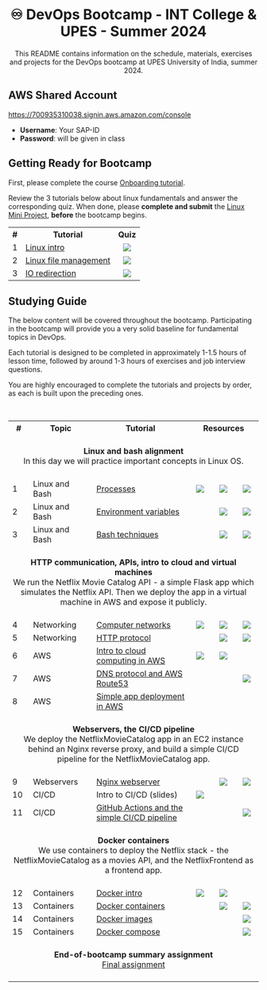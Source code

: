 
<div align="center">

# ♾️ DevOps Bootcamp - INT College & UPES - Summer 2024

This README contains information on the schedule, materials, exercises and projects for the DevOps bootcamp at UPES University of India, summer 2024.

</div>

## AWS Shared Account 

https://700935310038.signin.aws.amazon.com/console

- **Username**: Your SAP-ID
- **Password**: will be given in class

## Getting Ready for Bootcamp

First, please complete the course [Onboarding tutorial](tutorials/onboarding.md).

Review the 3 tutorials below about linux fundamentals and answer the corresponding quiz. 
When done, please **complete and submit** the [Linux Mini Project](https://github.com/exit-zero-academy/LinuxMiniProject), **before** the bootcamp begins.


<table width="100%">
<tr><th>#</th><th>Tutorial</th><th>Quiz</th></tr>

<tr>
 <td>1</td>
 <td><a href="tutorials/linux_intro.md">Linux intro</a></td>
 <td align="center"><a target="_blank" href="https://alonitac.github.io/DevOpsTheHardWay/multichoice-questions/linux_intro.html"><img src="https://alonitac.github.io/DevOpsTheHardWay/img/qm.png" /></a></td>
</tr>

<tr>
 <td>2</td>
 <td><a href="tutorials/linux_file_management.md">Linux file management</a></td>
 <td align="center"><a target="_blank" href="https://alonitac.github.io/DevOpsTheHardWay/multichoice-questions/linux_file_management.html"><img src="https://alonitac.github.io/DevOpsTheHardWay/img/qm.png" /></a></td>
</tr>

<tr>
 <td>3</td>
 <td><a href="tutorials/linux_io_redirection.md">IO redirection</a></td>
 <td align="center"><a target="_blank" href="https://alonitac.github.io/DevOpsTheHardWay/multichoice-questions/linux_io_redirection.html"><img src="https://alonitac.github.io/DevOpsTheHardWay/img/qm.png" /></a></td>
</tr>

</table>

## Studying Guide

The below content will be covered throughout the bootcamp.
Participating in the bootcamp will provide you a very solid baseline for fundamental topics in DevOps. 

Each tutorial is designed to be completed in approximately 1-1.5 hours of lesson time, followed by around 1-3 hours of exercises and job interview questions.

You are highly encouraged to complete the tutorials and projects by order, as each is built upon the preceding ones.

<table width="100%">
<tr><th>#</th><th>Topic</th><th>Tutorial</th><th colspan="3">&nbsp;&nbsp;&nbsp;Resources&nbsp;&nbsp;&nbsp;</th></tr>

<br><tr><td colspan="6" align="center"><br><b>Linux and bash alignment</b><br>In this day we will practice important concepts in Linux OS.<br><br></td></tr>

<tr>
 <td>1</td>
 <td>Linux and Bash</td>
 <td><a href="tutorials/linux_processes.md">Processes</a></td>
 <td align="center"><a target="_blank" href="https://alonitac.github.io/DevOpsBootcampUPES24/slides/linux_processes.html"><img src="https://alonitac.github.io/DevOpsTheHardWay/img/slides.png" /></a></td>
 <td align="center"><a target="_blank" href="https://alonitac.github.io/DevOpsBootcampUPES24/multichoice-questions/linux_processes.html"><img src="https://alonitac.github.io/DevOpsTheHardWay/img/qm.png" /></a></td>
 <td align="center"><a href="tutorials/linux_processes.md#exercises"><img src="https://alonitac.github.io/DevOpsTheHardWay/img/pen.png" /></a></td>
</tr>

<tr>
 <td>2</td>
 <td>Linux and Bash</td>
 <td><a href="tutorials/linux_environment_variables.md">Environment variables</a></td>
 <td align="center">&nbsp;</td>
 <td align="center"><a target="_blank" href="https://alonitac.github.io/DevOpsBootcampUPES24/multichoice-questions/linux_environment_variables.html"><img src="https://alonitac.github.io/DevOpsTheHardWay/img/qm.png" /></a></td>
 <td align="center"><a href="tutorials/linux_environment_variables.md#exercises"><img src="https://alonitac.github.io/DevOpsTheHardWay/img/pen.png" /></a></td>
</tr>

<tr>
 <td>3</td>
 <td>Linux and Bash</td>
 <td><a href="tutorials/bash_techniques.md">Bash techniques</a></td>
 <td align="center"></td>
 <td align="center"><a target="_blank" href="https://alonitac.github.io/DevOpsTheHardWay/multichoice-questions/bash_techniques.html"><img src="https://alonitac.github.io/DevOpsTheHardWay/img/qm.png" /></a></td>
 <td align="center"><a href="tutorials/bash_techniques.md#exercises"><img src="https://alonitac.github.io/DevOpsTheHardWay/img/pen.png" /></a></td>
</tr>

<tr><td colspan="6" align="center">
<br><b>HTTP communication, APIs, intro to cloud and virtual machines</b><br>
We run the Netflix Movie Catalog API - a simple Flask app which simulates the
Netflix API. Then we deploy the app in a virtual machine in AWS and expose it publicly.<br><br></td></tr>

<tr>
 <td>4</td>
 <td>Networking</td>
 <td><a href="tutorials/networking_computer_nets.md">Computer networks</a></td>
 <td align="center"><a target="_blank" href="https://alonitac.github.io/DevOpsBootcampUPES24/slides/networking_OSI_model.html"><img src="https://alonitac.github.io/DevOpsTheHardWay/img/slides.png" /></a></td>
 <td align="center"><a target="_blank" href="https://alonitac.github.io/DevOpsBootcampUPES24/multichoice-questions/networking_OSI_model.html"><img src="https://alonitac.github.io/DevOpsTheHardWay/img/qm.png" /></a></td>
 <td align="center"><a href="tutorials/networking_computer_nets.md#exercises"><img src="https://alonitac.github.io/DevOpsTheHardWay/img/pen.png" /></a></td>
</tr>

<tr>
 <td>5</td>
 <td>Networking</td>
 <td><a href="tutorials/networking_http.md">HTTP protocol</a></td>
 <td align="center"></td>
 <td align="center"><a target="_blank" href="https://alonitac.github.io/DevOpsBootcampUPES24/multichoice-questions/networking_http.html"><img src="https://alonitac.github.io/DevOpsTheHardWay/img/qm.png" /></a></td>
 <td align="center"><a href="tutorials/networking_http.md#exercises"><img src="https://alonitac.github.io/DevOpsTheHardWay/img/pen.png" /></a></td>
</tr>

<tr>
 <td>6</td>
 <td>AWS</td>
 <td><a href="tutorials/aws_intro.md">Intro to cloud computing in AWS</a></td>
 <td align="center"><a target="_blank" href="https://alonitac.github.io/DevOpsBootcampUPES24/slides/aws_intro.html"><img src="https://exit-zero-academy.github.io/DevOpsTheHardWayAssets/img/slides.png" /></a></td>
 <td align="center"><a target="_blank" href="https://alonitac.github.io/DevOpsBootcampUPES24/multichoice-questions/aws_intro.html"><img src="https://exit-zero-academy.github.io/DevOpsTheHardWayAssets/img/qm.png" /></a></td>
 <td align="center"></td>
</tr>

<tr>
 <td>7</td>
 <td>AWS</td>
 <td><a href="tutorials/aws_route53.md">DNS protocol and AWS Route53</a></td>
 <td align="center">&nbsp;</td>
 <td align="center"></td>
 <td align="center"><a href="tutorials/aws_route53.md#exercises"><img src="https://alonitac.github.io/DevOpsTheHardWay/img/pen.png" /></a></td>
</tr>

<tr>
 <td>8</td>
 <td>AWS</td>
 <td><a href="tutorials/milestone_simple_app_deployment.md">Simple app deployment in AWS</a></td>
 <td align="center">&nbsp;</td>
 <td align="center"></td>
 <td align="center"></td>
</tr>

<tr><td colspan="6" align="center">
<br><b>Webservers, the CI/CD pipeline</b><br>
We deploy the NetflixMovieCatalog app in an EC2 instance behind an Nginx reverse proxy, and build a simple CI/CD pipeline for the NetflixMovieCatalog app.
<br><br></td></tr> 

<tr>
 <td>9</td>
 <td>Webservers</td>
 <td><a href="tutorials/webservers_nginx.md">Nginx webserver</a></td>
 <td align="center"></td>
 <td align="center"><a target="_blank" href="https://alonitac.github.io/DevOpsBootcampUPES24/multichoice-questions/webservers_nginx.html"><img src="https://alonitac.github.io/DevOpsTheHardWay/img/qm.png" /></a></td>
 <td align="center"><a href="tutorials/webservers_nginx.md#exercises"><img src="https://alonitac.github.io/DevOpsTheHardWay/img/pen.png" /></a></td>
</tr>

<tr>
 <td>10</td>
 <td>CI/CD</td>
 <td>Intro to CI/CD (slides)</td>
 <td align="center"><a target="_blank" href="https://alonitac.github.io/DevOpsBootcampUPES24/slides/ci_cd.html"><img src="https://exit-zero-academy.github.io/DevOpsTheHardWayAssets/img/slides.png" /></a></td>
 <td align="center"></td>
 <td align="center"></td>
</tr>

<tr>
 <td>11</td>
 <td>CI/CD</td>
 <td><a href="tutorials/github_actions_ci_cd.md">GitHub Actions and the simple CI/CD pipeline</a></td>
 <td align="center"></td>
 <td align="center"></td>
 <td align="center"><a href="tutorials/github_actions_ci_cd.md#exercises"><img src="https://alonitac.github.io/DevOpsTheHardWay/img/pen.png" /></a></td>
</tr>

<tr><td colspan="6" align="center">
<br><b>Docker containers</b><br>
We use containers to deploy the Netflix stack - the NetflixMovieCatalog as a movies API, and the NetflixFrontend as a frontend app.
<br><br></td></tr> 

<tr>
 <td>12</td>
 <td>Containers</td>
 <td><a href="tutorials/docker_intro.md">Docker intro</a></td>
 <td align="center"><a target="_blank" href="https://alonitac.github.io/DevOpsBootcampUPES24/slides/docker_intro.html"><img src="https://alonitac.github.io/DevOpsTheHardWay/img/slides.png" /></a></td>
 <td align="center"><a target="_blank" href="https://alonitac.github.io/DevOpsBootcampUPES24/multichoice-questions/docker_intro.html"><img src="https://alonitac.github.io/DevOpsTheHardWay/img/qm.png" /></a></td>
 <td align="center"></td>
</tr>

<tr>
 <td>13</td>
 <td>Containers</td>
 <td><a href="tutorials/docker_containers.md">Docker containers</a></td>
 <td align="center"></td>
 <td align="center"><a target="_blank" href="https://alonitac.github.io/DevOpsBootcampUPES24/multichoice-questions/docker_containers.html"><img src="https://alonitac.github.io/DevOpsTheHardWay/img/qm.png" /></a></td>
 <td align="center"><a href="tutorials/docker_containers.md#exercises"><img src="https://alonitac.github.io/DevOpsTheHardWay/img/pen.png" /></a></td>
</tr>

<tr>
 <td>14</td>
 <td>Containers</td>
 <td><a href="tutorials/docker_images.md">Docker images</a></td>
 <td align="center"></td>
 <td align="center"></td>
 <td align="center"><a href="tutorials/docker_images.md#exercises"><img src="https://alonitac.github.io/DevOpsTheHardWay/img/pen.png" /></a></td>
</tr>

<tr>
 <td>15</td>
 <td>Containers</td>
 <td><a href="tutorials/docker_compose.md">Docker compose</a></td>
 <td align="center"></td>
 <td align="center"></td>
 <td align="center"><a href="tutorials/docker_compose.md#exercises"><img src="https://alonitac.github.io/DevOpsTheHardWay/img/pen.png" /></a></td>
</tr>

<tr><td colspan="6" align="center">
<br><b>End-of-bootcamp summary assignment</b><br>
<a href="tutorials/final_assignment.md">Final assignment</a>
<br><br></td></tr> 

</table>

